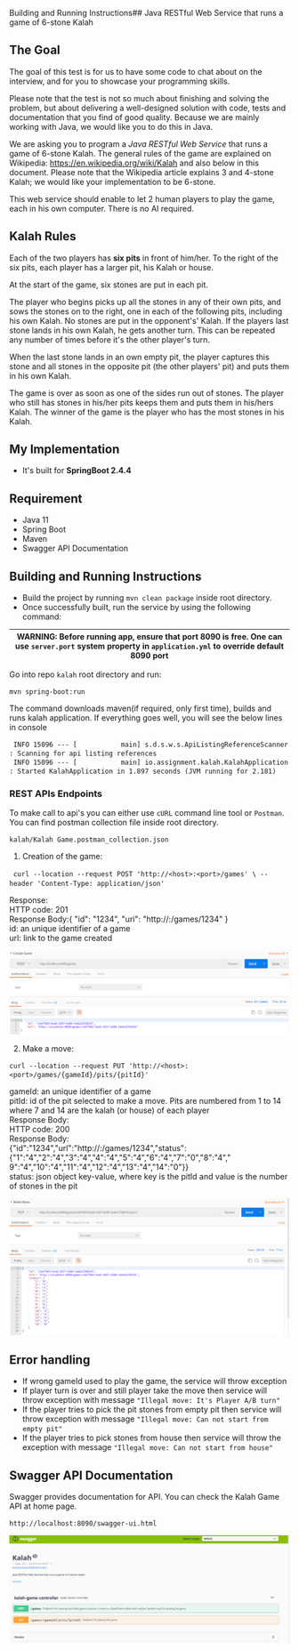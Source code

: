 Building and Running Instructions## ​Java RESTful Web Service​ ​that runs a game of 6-stone Kalah

## The Goal

The goal of this test is for us to have some code to chat about on the interview, and for you to showcase your programming skills.  

Please note that the test is not so much about finishing and solving the problem, but about delivering a well-designed solution with code, tests and documentation that you find of good quality. Because we are mainly working with Java, we would like you to do this in Java.  

We are asking you to program a ​*​Java RESTful Web Service​* ​that runs a game of 6-stone Kalah. The general rules of the game are explained on Wikipedia: https://en.wikipedia.org/wiki/Kalah and also below in this document. Please note that the Wikipedia article explains 3 and 4-stone Kalah; we would like your implementation to be 6-stone.  

This web service should enable to let 2 human players to play the game, each in his own computer. There is no AI required.  

## Kalah Rules

Each of the two players has ​**​six pits​** ​in front of him/her. To the right of the six pits, each player has a larger pit, his Kalah or house.  

At the start of the game, six stones are put in each pit.  

The player who begins picks up all the stones in any of their own pits, and sows the stones on to the right, one in each of the following pits, including his own Kalah. No stones are put in the opponent's' Kalah. If the players last stone lands in his own Kalah, he gets another turn. This can be repeated any number of times before it's the other player's turn.  

When the last stone lands in an own empty pit, the player captures this stone and all stones in the opposite pit (the other players' pit) and puts them in his own Kalah.  

The game is over as soon as one of the sides run out of stones. The player who still has stones in his/her pits keeps them and puts them in his/hers Kalah. The winner of the game is the player who has the most stones in his Kalah.  

## My Implementation

* It's built for **SpringBoot 2.4.4**

## Requirement
* Java 11
* Spring Boot
* Maven
* Swagger API Documentation


## Building and Running Instructions

* Build the project by running `mvn clean package` inside root directory.
* Once successfully built, run the service by using the following command:

| WARNING: **Before running app, ensure that port 8090 is free. One can use `server.port` system property in `application.yml` to override default 8090 port** |
| --- |

Go into repo `kalah` root directory and run:

```
mvn spring-boot:run
```
The command downloads maven(if required, only first time), builds and runs kalah application. If everything goes well, you will see the below lines in console

```
 INFO 15096 --- [           main] s.d.s.w.s.ApiListingReferenceScanner     : Scanning for api listing references
 INFO 15096 --- [           main] io.assignment.kalah.KalahApplication     : Started KalahApplication in 1.897 seconds (JVM running for 2.181)
```


### REST APIs Endpoints

To make call to api's you can either use `cURL` command line tool or `Postman`. You can find postman collection file inside root directory.

```
kalah/Kalah Game.postman_collection.json
```

1. ​Creation of the game:  

​```
curl --location --request POST 'http://<host>:<port>/games' \
--header 'Content-Type: application/json'
​```

Response:  
HTTP code: 201  
Response Body:{ "id": "1234", "uri": "http://<host>:<port>/games/1234" }  
id: an unique identifier of a game  
url: link to the game created  

![Alt text](src/main/resources/static/createGame.PNG?raw=true "Optional Title")

2. Make a move:  
```
curl --location --request PUT 'http://<host>:<port>/games/{gameId}/pits/{pitId}' 
```
gameId: an unique identifier of a game  
pitId: id of the pit selected to make a move. Pits are numbered from 1 to 14 where 7 and 14 are the kalah (or house) of each player  
​Response Body:  
​HTTP code: 200  
Response Body:  
{"id":"1234","url":"http://<host>:<port>/games/1234","status":{"1":"4","2":"4","3":"4","4":"4","5":"4","6":"4","7":"0","8":"4"," 9":"4","10":"4","11":"4","12":"4","13":"4","14":"0"}}  
status: json object key-value, where key is the pitId and value is the number of stones in the pit  

![Alt text](src/main/resources/static/makeMove.PNG?raw=true "Optional Title")

Error handling
------------------------
* If wrong gameId used to play the game, the service will throw exception
* If player turn is over and still player take the move then service will throw exception with message `"Illegal move: It's Player A/B turn"`
* If the player tries to pick the pit stones from empty pit then service will throw exception with message `"Illegal move: Can not start from empty pit"`
* If the player tries to pick stones from house then service will throw the exception with message `"Illegal move: Can not start from house"`


Swagger API Documentation
------------------------
Swagger provides documentation for API. You can check the Kalah Game API at home page.

```
http://localhost:8090/swagger-ui.html
```
![Alt text](src/main/resources/static/swagger.PNG?raw=true "Optional Title")


